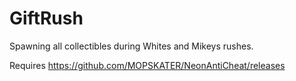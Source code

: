 # GiftRush

Spawning all collectibles during Whites and Mikeys rushes.

Requires https://github.com/MOPSKATER/NeonAntiCheat/releases
